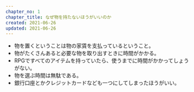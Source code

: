 ```yaml
---
chapter_no: 1
chapter_title: なぜ物を持たないほうがいいのか
created: 2021-06-26
updated: 2021-06-26
---
```

- 物を置くということは物の家賃を支払っているということ。
- 物がたくさんあると必要な物を取り出すときに時間がかかる。
- RPGですべてのアイテムを持っていたら、使うまでに時間がかかってしょうがない。
- 物を選ぶ時間は無駄である。
- 銀行口座とかクレジットカードなども一つにしてしまったほうがいい。

